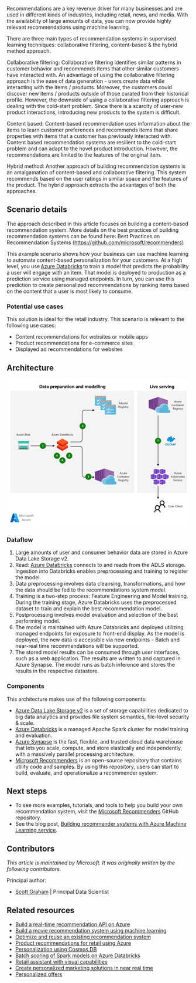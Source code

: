<!-- Building a content recommendation system -->

Recommendations are a key revenue driver for many businesses and are used in different kinds of industries, including retail, news, and media. With the availability of large amounts of data, you can now provide highly relevant recommendations using machine learning.

There are three main types of recommendation systems in supervised learning techniques: collaborative filtering, content-based & the hybrid method approach.

Collaborative filtering: Collaborative filtering identifies similar patterns in customer behavior and recommends items that other similar customers have interacted with. An advantage of using the collaborative filtering approach is the ease of data generation - users create data while interacting with the items / products. Moreover, the customers could discover new items / products outside of those curated from their historical profile. However, the downside of using a collaborative filtering approach is dealing with the cold-start problem. Since there is a scarcity of user-new product interactions, introducing new products to the system is difficult. 

Content based: Content-based recommendation uses information about the items to learn customer preferences and recommends items that share properties with items that a customer has previously interacted with. Content based recommendation systems are resilient to the cold-start problem and can adapt to the novel product introduction. However, the recommendations are limited to the features of the original item. 

Hybrid method: Another approach of building recommendation systems is an amalgamation of content-based and collaborative filtering. This system recommends based on the user ratings in similar space and the features of the product. The hybrid approach extracts the advantages of both the approaches. 

## Scenario details

The approach described in this article focuses on building a content-based recommendation system. More details on the best practices of building recommendation systems can be found here: Best Practices on Recommendation Systems (https://github.com/microsoft/recommenders)

This example scenario shows how your business can use machine learning to automate content-based personalization for your customers. At a high level, you use [Azure Databricks](/azure/databricks/scenarios/what-is-azure-databricks) to train a model that predicts the probability a user will engage with an item. That model is deployed to production as a prediction service using managed endpoints. In turn, you can use this prediction to create personalized recommendations by ranking items based on the content that a user is most likely to consume. 

### Potential use cases

This solution is ideal for the retail industry. This scenario is relevant to the following use cases:

- Content recommendations for websites or mobile apps
- Product recommendations for e-commerce sites
- Displayed ad recommendations for websites

## Architecture

![Architectural diagram: training, evaluation, and deployment of a machine learning model for content-based personalization using Azure Databricks.](./media/architecture-scalable-personalization.png)

### Dataflow

1. Large amounts of user and consumer behavior data are stored in Azure Data Lake Storage v2. 
1. Read: [Azure Databricks](/azure/databricks/scenarios/what-is-azure-databricks) connects to and reads from the ADLS storage. Ingestion into Databricks enables preprocessing and training to register the model. 
1. Data preprocessing involves data cleansing, transformations, and how the data should be fed to the recommendations system model. 
1. Training is a two-step process: Feature Engineering and Model training. During the training stage, Azure Databricks uses the preprocessed dataset to train and explain the best recommendation model. 
1. Postprocessing involves model evaluation and selection of the best performing model. 
1. The model is maintained with Azure Databricks and deployed utilizing managed endpoints for exposure to front-end display. As the model is deployed, the new data is accessible via new endpoints – Batch and near-real time recommendations will be supported.  
1. The stored model results can be consumed through user interfaces, such as a web application. The results are written to and captured in Azure Synapse. The model runs as batch inference and stores the results in the respective datastore. 

### Components

This architecture makes use of the following components:

- [Azure Data Lake Storage v2] is a set of storage capabilities dedicated to big data analytics and provides file system semantics, file-level security & scale.
- [Azure Databricks] is a managed Apache Spark cluster for model training and evaluation. 
- [Azure Synapse] is the fast, flexible, and trusted cloud data warehouse that lets you scale, compute, and store elastically and independently, with a massively parallel processing architecture.
- [Microsoft Recommenders] is an open-source repository that contains utility code and samples. By using this repository, users can start to build, evaluate, and operationalize a recommender system.

## Next steps

- To see more examples, tutorials, and tools to help you build your own recommendation system, visit the [Microsoft Recommenders] GitHub repository.
- See the blog post, [Building recommender systems with Azure Machine Learning service](https://azure.microsoft.com/blog/building-recommender-systems-with-azure-machine-learning-service).

## Contributors

*This article is maintained by Microsoft. It was originally written by the following contributors.*

Principal author:

- [Scott Graham](https://www.linkedin.com/in/scott-graham-3a23822) | Principal Data Scientist

## Related resources

- [Build a real-time recommendation API on Azure](../../reference-architectures/ai/real-time-recommendation.yml)
- [Build a movie recommendation system using machine learning](movie-recommendations-with-machine-learning.yml)
- [Optimize and reuse an existing recommendation system](../../industries/retail/recommendation-engine-optimization.yml)
- [Product recommendations for retail using Azure](../../solution-ideas/articles/product-recommendations.yml)
- [Personalization using Cosmos DB](../../solution-ideas/articles/personalization-using-cosmos-db.yml)
- [Batch scoring of Spark models on Azure Databricks](../../reference-architectures/ai/batch-scoring-databricks.yml)
- [Retail assistant with visual capabilities](../../solution-ideas/articles/retail-assistant-or-vacation-planner-with-visual-capabilities.yml)
- [Create personalized marketing solutions in near real time](../../solution-ideas/articles/personalized-marketing.yml)
- [Personalized offers](../../solution-ideas/articles/personalized-offers.yml)

<!-- links -->

[Azure Databricks]: https://azure.microsoft.com/services/databricks
[Azure Data Lake Storage v2]: https://docs.microsoft.com/en-us/azure/storage/blobs/data-lake-storage-introduction
[Azure Machine Learning]: https://azure.microsoft.com/services/machine-learning-service
[Microsoft Recommenders]: https://github.com/Microsoft/Recommenders
[Azure Synapse]: https://azure.microsoft.com/en-us/services/synapse-analytics/
[LightGBM]: https://github.com/Microsoft/LightGBM
[1]: https://azure.microsoft.com/support/legal/sla/summary
